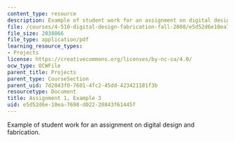```yaml
---
content_type: resource
description: Example of student work for an assignment on digital design and fabrication.
file: /courses/4-510-digital-design-fabrication-fall-2008/e5d52d6e10ea7698d02220843f61445f_assn1_example3.pdf
file_size: 2038866
file_type: application/pdf
learning_resource_types:
- Projects
license: https://creativecommons.org/licenses/by-nc-sa/4.0/
ocw_type: OCWFile
parent_title: Projects
parent_type: CourseSection
parent_uid: 7d2043f0-7601-4fc2-45dd-423421181f3b
resourcetype: Document
title: Assignment 1, Example 3
uid: e5d52d6e-10ea-7698-d022-20843f61445f
---
```

Example of student work for an assignment on digital design and fabrication.